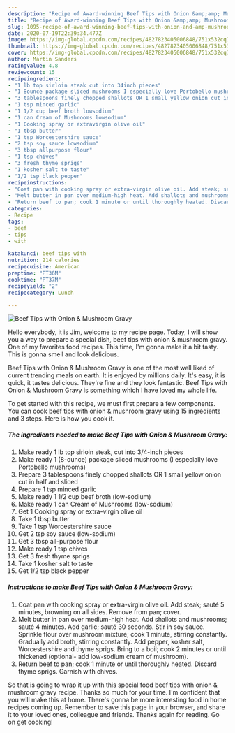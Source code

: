 ```yaml
---
description: "Recipe of Award-winning Beef Tips with Onion &amp;amp; Mushroom Gravy"
title: "Recipe of Award-winning Beef Tips with Onion &amp;amp; Mushroom Gravy"
slug: 1095-recipe-of-award-winning-beef-tips-with-onion-and-amp-mushroom-gravy
date: 2020-07-19T22:39:34.477Z
image: https://img-global.cpcdn.com/recipes/4827823405006848/751x532cq70/beef-tips-with-onion-mushroom-gravy-recipe-main-photo.jpg
thumbnail: https://img-global.cpcdn.com/recipes/4827823405006848/751x532cq70/beef-tips-with-onion-mushroom-gravy-recipe-main-photo.jpg
cover: https://img-global.cpcdn.com/recipes/4827823405006848/751x532cq70/beef-tips-with-onion-mushroom-gravy-recipe-main-photo.jpg
author: Martin Sanders
ratingvalue: 4.8
reviewcount: 15
recipeingredient:
- "1 lb top sirloin steak cut into 34inch pieces"
- "1 8ounce package sliced mushrooms I especially love Portobello mushrooms"
- "3 tablespoons finely chopped shallots OR 1 small yellow onion cut in half and sliced"
- "1 tsp minced garlic"
- "1 1/2 cup beef broth lowsodium"
- "1 can Cream of Mushrooms lowsodium"
- "1 Cooking spray or extravirgin olive oil"
- "1 tbsp butter"
- "1 tsp Worcestershire sauce"
- "2 tsp soy sauce lowsodium"
- "3 tbsp allpurpose flour"
- "1 tsp chives"
- "3 fresh thyme sprigs"
- "1 kosher salt to taste"
- "1/2 tsp black pepper"
recipeinstructions:
- "Coat pan with cooking spray or extra-virgin olive oil. Add steak; sauté 5 minutes, browning on all sides. Remove from pan; cover."
- "Melt butter in pan over medium-high heat. Add shallots and mushrooms; sauté 4 minutes. Add garlic; sauté 30 seconds. Stir in soy sauce. Sprinkle flour over mushroom mixture; cook 1 minute, stirring constantly. Gradually add broth, stirring constantly. Add pepper, kosher salt, Worcestershire and thyme sprigs. Bring to a boil; cook 2 minutes or until thickened (optional- add low-sodium cream of mushroom)."
- "Return beef to pan; cook 1 minute or until thoroughly heated. Discard thyme sprigs. Garnish with chives."
categories:
- Recipe
tags:
- beef
- tips
- with

katakunci: beef tips with 
nutrition: 214 calories
recipecuisine: American
preptime: "PT36M"
cooktime: "PT37M"
recipeyield: "2"
recipecategory: Lunch

---
```



![Beef Tips with Onion &amp; Mushroom Gravy](https://img-global.cpcdn.com/recipes/4827823405006848/751x532cq70/beef-tips-with-onion-mushroom-gravy-recipe-main-photo.jpg)

Hello everybody, it is Jim, welcome to my recipe page. Today, I will show you a way to prepare a special dish, beef tips with onion &amp; mushroom gravy. One of my favorites food recipes. This time, I'm gonna make it a bit tasty. This is gonna smell and look delicious.



Beef Tips with Onion &amp; Mushroom Gravy is one of the most well liked of current trending meals on earth. It is enjoyed by millions daily. It's easy, it is quick, it tastes delicious. They're fine and they look fantastic. Beef Tips with Onion &amp; Mushroom Gravy is something which I have loved my whole life.


To get started with this recipe, we must first prepare a few components. You can cook beef tips with onion &amp; mushroom gravy using 15 ingredients and 3 steps. Here is how you cook it.

<!--inarticleads1-->

##### The ingredients needed to make Beef Tips with Onion &amp; Mushroom Gravy:

1. Make ready 1 lb top sirloin steak, cut into 3/4-inch pieces
1. Make ready 1 (8-ounce) package sliced mushrooms (I especially love Portobello mushrooms)
1. Prepare 3 tablespoons finely chopped shallots OR 1 small yellow onion cut in half and sliced
1. Prepare 1 tsp minced garlic
1. Make ready 1 1/2 cup beef broth (low-sodium)
1. Make ready 1 can Cream of Mushrooms (low-sodium)
1. Get 1 Cooking spray or extra-virgin olive oil
1. Take 1 tbsp butter
1. Take 1 tsp Worcestershire sauce
1. Get 2 tsp soy sauce (low-sodium)
1. Get 3 tbsp all-purpose flour
1. Make ready 1 tsp chives
1. Get 3 fresh thyme sprigs
1. Take 1 kosher salt to taste
1. Get 1/2 tsp black pepper




<!--inarticleads2-->

##### Instructions to make Beef Tips with Onion &amp; Mushroom Gravy:

1. Coat pan with cooking spray or extra-virgin olive oil. Add steak; sauté 5 minutes, browning on all sides. Remove from pan; cover.
1. Melt butter in pan over medium-high heat. Add shallots and mushrooms; sauté 4 minutes. Add garlic; sauté 30 seconds. Stir in soy sauce. Sprinkle flour over mushroom mixture; cook 1 minute, stirring constantly. Gradually add broth, stirring constantly. Add pepper, kosher salt, Worcestershire and thyme sprigs. Bring to a boil; cook 2 minutes or until thickened (optional- add low-sodium cream of mushroom).
1. Return beef to pan; cook 1 minute or until thoroughly heated. Discard thyme sprigs. Garnish with chives.




So that is going to wrap it up with this special food beef tips with onion &amp; mushroom gravy recipe. Thanks so much for your time. I'm confident that you will make this at home. There's gonna be more interesting food in home recipes coming up. Remember to save this page in your browser, and share it to your loved ones, colleague and friends. Thanks again for reading. Go on get cooking!
